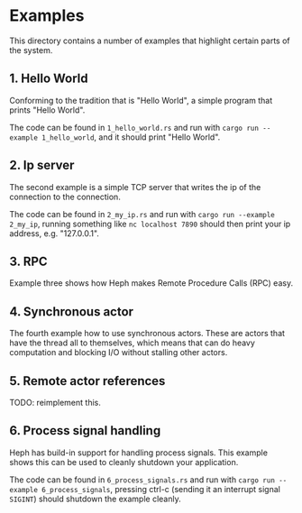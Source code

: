# Examples

This directory contains a number of examples that highlight certain parts of the
system.


## 1. Hello World

Conforming to the tradition that is "Hello World", a simple program that prints
"Hello World".

The code can be found in `1_hello_world.rs` and run with `cargo run --example
1_hello_world`, and it should print "Hello World".


## 2. Ip server

The second example is a simple TCP server that writes the ip of the connection
to the connection.

The code can be found in `2_my_ip.rs` and run with `cargo run --example
2_my_ip`, running something like `nc localhost 7890` should then print your ip
address, e.g. "127.0.0.1".


## 3. RPC

Example three shows how Heph makes Remote Procedure Calls (RPC) easy.


## 4. Synchronous actor

The fourth example how to use synchronous actors. These are actors that have the
thread all to themselves, which means that can do heavy computation and blocking
I/O without stalling other actors.


## 5. Remote actor references

TODO: reimplement this.


## 6. Process signal handling

Heph has build-in support for handling process signals. This example shows this
can be used to cleanly shutdown your application.

The code can be found in `6_process_signals.rs` and run with `cargo run
--example 6_process_signals`, pressing ctrl-c (sending it an interrupt signal
`SIGINT`) should shutdown the example cleanly.

